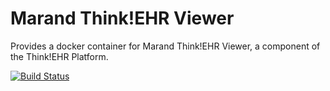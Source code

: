 # Marand Think!EHR Viewer

Provides a docker container for Marand Think!EHR Viewer, a component of the Think!EHR Platform.

[![Build Status](https://travis-ci.org/inidus-container-team/marand-thinkehr-ehrviewer.svg?branch=master)](https://travis-ci.org/inidus-container-team/marand-thinkehr-ehrviewer)
